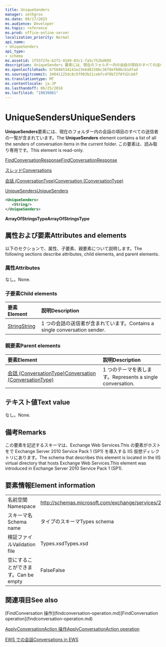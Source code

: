 ```yaml
---
title: UniqueSenders
manager: sethgros
ms.date: 09/17/2015
ms.audience: Developer
ms.topic: reference
ms.prod: office-online-server
localization_priority: Normal
api_name:
- UniqueSenders
api_type:
- schema
ms.assetid: 1f55f2fe-b2f2-4169-83c1-fa5c752bd695
description: UniqueSenders 要素には、現在のフォルダー内の会話の項目のすべての送信者の一覧が含まれています。 この要素は、読み取り専用です。
ms.openlocfilehash: b75846534141e23e6d8158bc36f0ef60bcb1d7ad
ms.sourcegitcommit: 34041125dc8c5f993b21cebfc4f8b72f0fd2cb6f
ms.translationtype: MT
ms.contentlocale: ja-JP
ms.lasthandoff: 06/25/2018
ms.locfileid: "19839801"
---
```

# <a name="uniquesenders"></a><span data-ttu-id="ed5c7-104">UniqueSenders</span><span class="sxs-lookup"><span data-stu-id="ed5c7-104">UniqueSenders</span></span>

<span data-ttu-id="ed5c7-105">**UniqueSenders**要素には、現在のフォルダー内の会話の項目のすべての送信者の一覧が含まれています。</span><span class="sxs-lookup"><span data-stu-id="ed5c7-105">The **UniqueSenders** element contains a list of all the senders of conversation items in the current folder.</span></span> <span data-ttu-id="ed5c7-106">この要素は、読み取り専用です。</span><span class="sxs-lookup"><span data-stu-id="ed5c7-106">This element is read-only.</span></span> 
  
[<span data-ttu-id="ed5c7-107">FindConversationResponse</span><span class="sxs-lookup"><span data-stu-id="ed5c7-107">FindConversationResponse</span></span>](findconversationresponse.md)
  
[<span data-ttu-id="ed5c7-108">スレッド</span><span class="sxs-lookup"><span data-stu-id="ed5c7-108">Conversations</span></span>](conversations-ex15websvcsotherref.md)
  
[<span data-ttu-id="ed5c7-109">会話 (ConversationType)</span><span class="sxs-lookup"><span data-stu-id="ed5c7-109">Conversation (ConversationType)</span></span>](conversation-conversationtype.md)
  
[<span data-ttu-id="ed5c7-110">UniqueSenders</span><span class="sxs-lookup"><span data-stu-id="ed5c7-110">UniqueSenders</span></span>](uniquesenders.md)
  
```XML
<UniqueSenders>
   <String/>
</UniqueSenders>
```

 <span data-ttu-id="ed5c7-111">**ArrayOfStringsType**</span><span class="sxs-lookup"><span data-stu-id="ed5c7-111">**ArrayOfStringsType**</span></span>
## <a name="attributes-and-elements"></a><span data-ttu-id="ed5c7-112">属性および要素</span><span class="sxs-lookup"><span data-stu-id="ed5c7-112">Attributes and elements</span></span>

<span data-ttu-id="ed5c7-113">以下のセクションで、属性、子要素、親要素について説明します。</span><span class="sxs-lookup"><span data-stu-id="ed5c7-113">The following sections describe attributes, child elements, and parent elements.</span></span>
  
### <a name="attributes"></a><span data-ttu-id="ed5c7-114">属性</span><span class="sxs-lookup"><span data-stu-id="ed5c7-114">Attributes</span></span>

<span data-ttu-id="ed5c7-115">なし。</span><span class="sxs-lookup"><span data-stu-id="ed5c7-115">None.</span></span>
  
### <a name="child-elements"></a><span data-ttu-id="ed5c7-116">子要素</span><span class="sxs-lookup"><span data-stu-id="ed5c7-116">Child elements</span></span>

|<span data-ttu-id="ed5c7-117">**要素**</span><span class="sxs-lookup"><span data-stu-id="ed5c7-117">**Element**</span></span>|<span data-ttu-id="ed5c7-118">**説明**</span><span class="sxs-lookup"><span data-stu-id="ed5c7-118">**Description**</span></span>|
|:-----|:-----|
|[<span data-ttu-id="ed5c7-119">String</span><span class="sxs-lookup"><span data-stu-id="ed5c7-119">String</span></span>](string.md) <br/> |<span data-ttu-id="ed5c7-120">1 つの会話の送信者が含まれています。</span><span class="sxs-lookup"><span data-stu-id="ed5c7-120">Contains a single conversation sender.</span></span>  <br/> |
   
### <a name="parent-elements"></a><span data-ttu-id="ed5c7-121">親要素</span><span class="sxs-lookup"><span data-stu-id="ed5c7-121">Parent elements</span></span>

|<span data-ttu-id="ed5c7-122">**要素**</span><span class="sxs-lookup"><span data-stu-id="ed5c7-122">**Element**</span></span>|<span data-ttu-id="ed5c7-123">**説明**</span><span class="sxs-lookup"><span data-stu-id="ed5c7-123">**Description**</span></span>|
|:-----|:-----|
|[<span data-ttu-id="ed5c7-124">会話 (ConversationType)</span><span class="sxs-lookup"><span data-stu-id="ed5c7-124">Conversation (ConversationType)</span></span>](conversation-conversationtype.md) <br/> |<span data-ttu-id="ed5c7-125">1 つのテーマを表します。</span><span class="sxs-lookup"><span data-stu-id="ed5c7-125">Represents a single conversation.</span></span>  <br/> |
   
## <a name="text-value"></a><span data-ttu-id="ed5c7-126">テキスト値</span><span class="sxs-lookup"><span data-stu-id="ed5c7-126">Text value</span></span>

<span data-ttu-id="ed5c7-127">なし。</span><span class="sxs-lookup"><span data-stu-id="ed5c7-127">None.</span></span>
  
## <a name="remarks"></a><span data-ttu-id="ed5c7-128">備考</span><span class="sxs-lookup"><span data-stu-id="ed5c7-128">Remarks</span></span>

<span data-ttu-id="ed5c7-129">この要素を記述するスキーマは、Exchange Web Services.This の要素がホストをで Exchange Server 2010 Service Pack 1 (SP1) を導入する IIS 仮想ディレクトリにあります。</span><span class="sxs-lookup"><span data-stu-id="ed5c7-129">The schema that describes this element is located in the IIS virtual directory that hosts Exchange Web Services.This element was introduced in Exchange Server 2010 Service Pack 1 (SP1).</span></span>
  
## <a name="element-information"></a><span data-ttu-id="ed5c7-130">要素情報</span><span class="sxs-lookup"><span data-stu-id="ed5c7-130">Element information</span></span>

|||
|:-----|:-----|
|<span data-ttu-id="ed5c7-131">名前空間</span><span class="sxs-lookup"><span data-stu-id="ed5c7-131">Namespace</span></span>  <br/> |http://schemas.microsoft.com/exchange/services/2006/types  <br/> |
|<span data-ttu-id="ed5c7-132">スキーマ名</span><span class="sxs-lookup"><span data-stu-id="ed5c7-132">Schema name</span></span>  <br/> |<span data-ttu-id="ed5c7-133">タイプのスキーマ</span><span class="sxs-lookup"><span data-stu-id="ed5c7-133">Types schema</span></span>  <br/> |
|<span data-ttu-id="ed5c7-134">検証ファイル</span><span class="sxs-lookup"><span data-stu-id="ed5c7-134">Validation file</span></span>  <br/> |<span data-ttu-id="ed5c7-135">Types.xsd</span><span class="sxs-lookup"><span data-stu-id="ed5c7-135">Types.xsd</span></span>  <br/> |
|<span data-ttu-id="ed5c7-136">空にすることができます。</span><span class="sxs-lookup"><span data-stu-id="ed5c7-136">Can be empty</span></span>  <br/> |<span data-ttu-id="ed5c7-137">False</span><span class="sxs-lookup"><span data-stu-id="ed5c7-137">False</span></span>  <br/> |
   
## <a name="see-also"></a><span data-ttu-id="ed5c7-138">関連項目</span><span class="sxs-lookup"><span data-stu-id="ed5c7-138">See also</span></span>



<span data-ttu-id="ed5c7-139">
  [FindConversation 操作](findconversation-operation.md)</span><span class="sxs-lookup"><span data-stu-id="ed5c7-139">[FindConversation operation](findconversation-operation.md)</span></span>
  
[<span data-ttu-id="ed5c7-140">ApplyConversationAction 操作</span><span class="sxs-lookup"><span data-stu-id="ed5c7-140">ApplyConversationAction operation</span></span>](applyconversationaction-operation.md)


[<span data-ttu-id="ed5c7-141">EWS での会話</span><span class="sxs-lookup"><span data-stu-id="ed5c7-141">Conversations in EWS</span></span>](http://msdn.microsoft.com/library/91e64629-db6c-4c94-9dcb-d386232e8467%28Office.15%29.aspx)

